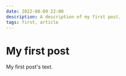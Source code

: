 ```yaml
---
date: 2022-08-09 22:00
description: A description of my first post.
tags: first, article
---
```

# My first post

My first post's text.